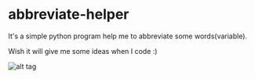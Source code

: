 # abbreviate-helper
It's a simple python program help me to abbreviate some words(variable).

Wish it will give me some ideas when I code :)

![alt tag](https://github.com/nobodyzxc/abbreviate-helper/blob/master/abbrev.png)
